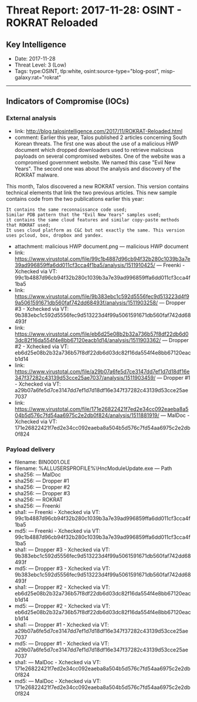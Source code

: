 # Threat Report: 2017-11-28: OSINT - ROKRAT Reloaded


## Key Intelligence
* Date: 2017-11-28
* Threat Level: 3 (Low)
* Tags: type:OSINT, tlp:white, osint:source-type="blog-post", misp-galaxy:rat="rokrat"

---

## Indicators of Compromise (IOCs)
### External analysis
* link: http://blog.talosintelligence.com/2017/11/ROKRAT-Reloaded.html
* comment: Earlier this year, Talos published 2 articles concerning South Korean threats. The first one was about the use of a malicious HWP document which dropped downloaders used to retrieve malicious payloads on several compromised websites. One of the website was a compromised government website. We named this case "Evil New Years". The second one was about the analysis and discovery of the ROKRAT malware.

This month, Talos discovered a new ROKRAT version. This version contains technical elements that link the two previous articles. This new sample contains code from the two publications earlier this year:

    It contains the same reconnaissance code used;
    Similar PDB pattern that the "Evil New Years" samples used;
    it contains the same cloud features and similar copy-paste methods that ROKRAT used;
    It uses cloud platform as C&C but not exactly the same. This version uses pcloud, box, dropbox and yandex.
* attachment: malicious HWP document.png — malicious HWP document
* link: https://www.virustotal.com/file/99c1b4887d96cb94f32b280c1039b3a7e39ad996859ffa6dd011cf3cca4f1ba5/analysis/1511910425/ — Freenki - Xchecked via VT: 99c1b4887d96cb94f32b280c1039b3a7e39ad996859ffa6dd011cf3cca4f1ba5
* link: https://www.virustotal.com/file/9b383ebc1c592d5556fec9d513223d4f99a5061591671db560faf742dd68493f/analysis/1511903258/ — Dropper #3 - Xchecked via VT: 9b383ebc1c592d5556fec9d513223d4f99a5061591671db560faf742dd68493f
* link: https://www.virustotal.com/file/eb6d25e08b2b32a736b57f8df22db6d03dc82f16da554f4e8bb67120eacb1d14/analysis/1511903362/ — Dropper #2 - Xchecked via VT: eb6d25e08b2b32a736b57f8df22db6d03dc82f16da554f4e8bb67120eacb1d14
* link: https://www.virustotal.com/file/a29b07a6fe5d7ce3147dd7ef1d7d18df16e347f37282c43139d53cce25ae7037/analysis/1511903459/ — Dropper #1 - Xchecked via VT: a29b07a6fe5d7ce3147dd7ef1d7d18df16e347f37282c43139d53cce25ae7037
* link: https://www.virustotal.com/file/171e26822421f7ed2e34cc092eaeba8a504b5d576c7fd54aa6975c2e2db0f824/analysis/1511881919/ — MalDoc - Xchecked via VT: 171e26822421f7ed2e34cc092eaeba8a504b5d576c7fd54aa6975c2e2db0f824

### Payload delivery
* filename: BIN0001.OLE
* filename: %ALLUSERSPROFILE%\HncModuleUpdate.exe — Path
* sha256: <sha256> — MalDoc
* sha256: <sha256> — Dropper #1
* sha256: <sha256> — Dropper #2
* sha256: <sha256> — Dropper #3
* sha256: <sha256> — ROKRAT
* sha256: <sha256> — Freenki
* sha1: <sha1> — Freenki - Xchecked via VT: 99c1b4887d96cb94f32b280c1039b3a7e39ad996859ffa6dd011cf3cca4f1ba5
* md5: <md5> — Freenki - Xchecked via VT: 99c1b4887d96cb94f32b280c1039b3a7e39ad996859ffa6dd011cf3cca4f1ba5
* sha1: <sha1> — Dropper #3 - Xchecked via VT: 9b383ebc1c592d5556fec9d513223d4f99a5061591671db560faf742dd68493f
* md5: <md5> — Dropper #3 - Xchecked via VT: 9b383ebc1c592d5556fec9d513223d4f99a5061591671db560faf742dd68493f
* sha1: <sha1> — Dropper #2 - Xchecked via VT: eb6d25e08b2b32a736b57f8df22db6d03dc82f16da554f4e8bb67120eacb1d14
* md5: <md5> — Dropper #2 - Xchecked via VT: eb6d25e08b2b32a736b57f8df22db6d03dc82f16da554f4e8bb67120eacb1d14
* sha1: <sha1> — Dropper #1 - Xchecked via VT: a29b07a6fe5d7ce3147dd7ef1d7d18df16e347f37282c43139d53cce25ae7037
* md5: <md5> — Dropper #1 - Xchecked via VT: a29b07a6fe5d7ce3147dd7ef1d7d18df16e347f37282c43139d53cce25ae7037
* sha1: <sha1> — MalDoc - Xchecked via VT: 171e26822421f7ed2e34cc092eaeba8a504b5d576c7fd54aa6975c2e2db0f824
* md5: <md5> — MalDoc - Xchecked via VT: 171e26822421f7ed2e34cc092eaeba8a504b5d576c7fd54aa6975c2e2db0f824
